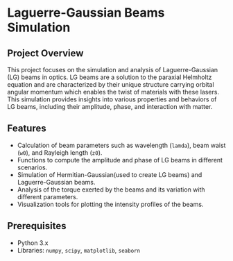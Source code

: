 # Laguerre-Gaussian Beams Simulation

## Project Overview

This project focuses on the simulation and analysis of Laguerre-Gaussian (LG) beams in optics. LG beams are a solution to the paraxial Helmholtz equation and are characterized by their unique structure carrying orbital angular momentum which enables the twist of materials with these lasers. This simulation provides insights into various properties and behaviors of LG beams, including their amplitude, phase, and interaction with matter.

## Features

- Calculation of beam parameters such as wavelength (`lamda`), beam waist (`w0`), and Rayleigh length (`z0`).
- Functions to compute the amplitude and phase of LG beams in different scenarios.
- Simulation of Hermitian-Gaussian(used to create LG beams) and Laguerre-Gaussian beams.
- Analysis of the torque exerted by the beams and its variation with different parameters.
- Visualization tools for plotting the intensity profiles of the beams.

## Prerequisites

- Python 3.x
- Libraries: `numpy`, `scipy`, `matplotlib`, `seaborn`


